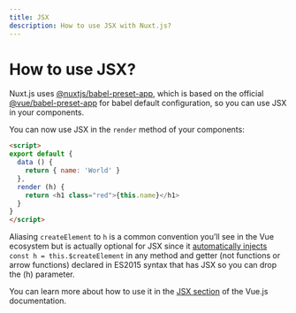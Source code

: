 ```yaml
---
title: JSX
description: How to use JSX with Nuxt.js?
---
```


# How to use JSX?

Nuxt.js uses [@nuxtjs/babel-preset-app](https://github.com/nuxt/babel-preset-app), which is based on the official [@vue/babel-preset-app](https://github.com/vuejs/vue-cli/tree/dev/packages/%40vue/babel-preset-app) for babel default configuration, so you can use JSX in your components.

You can now use JSX in the `render` method of your components:

```html
<script>
export default {
  data () {
    return { name: 'World' }
  },
  render (h) {
    return <h1 class="red">{this.name}</h1>
  }
}
</script>
```

<p class="Alert Alert--orange">

Aliasing `createElement` to `h` is a common convention you’ll see in the Vue ecosystem but is actually optional for JSX since it [automatically injects](https://github.com/vuejs/babel-plugin-transform-vue-jsx#h-auto-injection) `const h = this.$createElement` in any method and getter (not functions or arrow functions) declared in ES2015 syntax that has JSX so you can drop the (h) parameter.

</p>

You can learn more about how to use it in the [JSX section](https://vuejs.org/v2/guide/render-function.html#JSX) of the Vue.js documentation.
